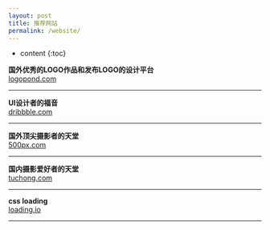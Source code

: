 ```yaml
---
layout: post
title: 推荐网站
permalink: /website/
---
```


* content
{:toc}

**国外优秀的LOGO作品和发布LOGO的设计平台**  
[logopond.com](http://www.logopond.com)  
****

**UI设计者的福音**  
[dribbble.com](http://www.dribbble.com)  
****

**国外顶尖摄影者的天堂**  
[500px.com](http://www.500px.com)  
****

**国内摄影爱好者的天堂**  
[tuchong.com](http://www.tuchong.com)  
****

**css loading**  
[loading.io](http://www.loading.io)  
****

